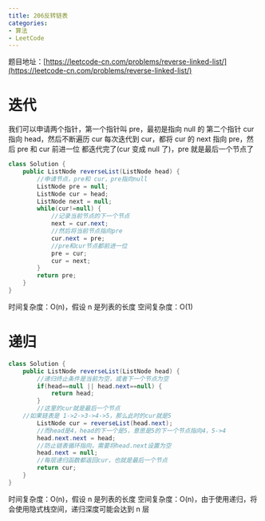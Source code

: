 ```yaml
---
title: 206反转链表
categories: 
- 算法
- LeetCode
---
```


题目地址：[https://leetcode-cn.com/problems/reverse-linked-list/](https://leetcode-cn.com/problems/reverse-linked-list/)

# 迭代

我们可以申请两个指针，第一个指针叫 pre，最初是指向 null 的
第二个指针 cur 指向 head，然后不断遍历 cur
每次迭代到 cur，都将 cur 的 next 指向 pre，然后 pre 和 cur 前进一位
都迭代完了(cur 变成 null 了)，pre 就是最后一个节点了

```java
class Solution {
    public ListNode reverseList(ListNode head) {
        //申请节点，pre和 cur，pre指向null
        ListNode pre = null;
        ListNode cur = head;
        ListNode next = null;
        while(cur!=null) {
            //记录当前节点的下一个节点
            next = cur.next;
            //然后将当前节点指向pre
            cur.next = pre;
            //pre和cur节点都前进一位
            pre = cur;
            cur = next;
        }
        return pre;
    }
}
```

时间复杂度：O(n)，假设 n 是列表的长度 
空间复杂度：O(1)

# 递归

```java
class Solution {
    public ListNode reverseList(ListNode head) {
        //递归终止条件是当前为空，或者下一个节点为空
        if(head==null || head.next==null) {
            return head;
        }
        //这里的cur就是最后一个节点
    //如果链表是 1->2->3->4->5，那么此时的cur就是5
        ListNode cur = reverseList(head.next);
        //而head是4，head的下一个是5，意思是5的下一个节点指向4，5->4
        head.next.next = head;
        //防止链表循环指向，需要将head.next设置为空
        head.next = null;
        //每层递归函数都返回cur，也就是最后一个节点
        return cur;
    }
}
```
时间复杂度：O(n)，假设 n 是列表的长度 
空间复杂度：O(n)，由于使用递归，将会使用隐式栈空间，递归深度可能会达到 n 层
